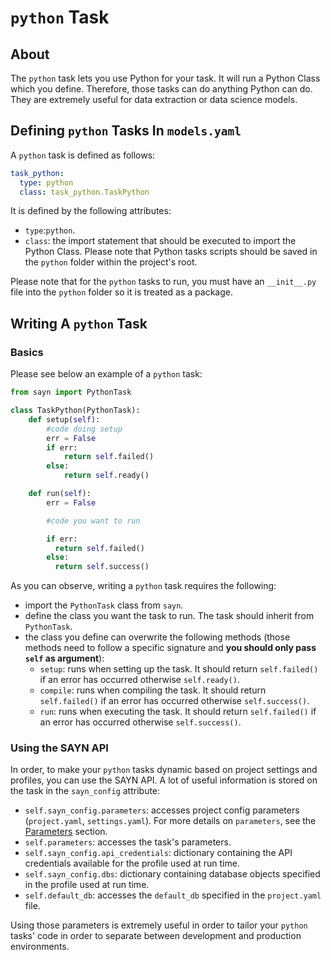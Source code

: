 # `python` Task

## About

The `python` task lets you use Python for your task. It will run a Python Class which you define. Therefore, those tasks can do anything Python can do. They are extremely useful for data extraction or data science models.

## Defining `python` Tasks In `models.yaml`

A `python` task is defined as follows:

```yaml
task_python:
  type: python
  class: task_python.TaskPython
```

It is defined by the following attributes:

- `type`:`python`.
- `class`: the import statement that should be executed to import the Python Class. Please note that Python tasks scripts should be saved in the `python` folder within the project's root.

Please note that for the `python` tasks to run, you must have an `__init__.py` file into the `python` folder so it is treated as a package.

## Writing A `python` Task

### Basics

Please see below an example of a `python` task:

```python
from sayn import PythonTask

class TaskPython(PythonTask):
    def setup(self):
        #code doing setup
        err = False
        if err:
            return self.failed()
        else:
            return self.ready()

    def run(self):
        err = False

        #code you want to run

        if err:
          return self.failed()
        else:
          return self.success()
```

As you can observe, writing a `python` task requires the following:

* import the `PythonTask` class from `sayn`.
* define the class you want the task to run. The task should inherit from `PythonTask`.
* the class you define can overwrite the following methods (those methods need to follow a specific signature and **you should only pass `self` as argument**):
    * `setup`: runs when setting up the task. It should return `self.failed()` if an error has occurred otherwise `self.ready()`.
    * `compile`: runs when compiling the task. It should return `self.failed()` if an error has occurred otherwise `self.success()`.
    * `run`: runs when executing the task. It should return `self.failed()` if an error has occurred otherwise `self.success()`.

### Using the SAYN API

In order, to make your `python` tasks dynamic based on project settings and profiles, you can use the SAYN API. A lot of useful information is stored on the task in the `sayn_config` attribute:

- `self.sayn_config.parameters`: accesses project config parameters (`project.yaml`, `settings.yaml`). For more details on `parameters`, see the [Parameters](../parameters.md) section.
- `self.parameters`: accesses the task's parameters.
- `self.sayn_config.api_credentials`: dictionary containing the API credentials available for the profile used at run time.
- `self.sayn_config.dbs`: dictionary containing database objects specified in the profile used at run time.
- `self.default_db`: accesses the `default_db` specified in the `project.yaml` file.

Using those parameters is extremely useful in order to tailor your `python` tasks' code in order to separate between development and production environments.
